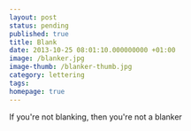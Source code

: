 ```yaml
---
layout: post
status: pending
published: true
title: Blank
date: 2013-10-25 08:01:10.000000000 +01:00
image: /blanker.jpg
image-thumb: /blanker-thumb.jpg
category: lettering
tags:
homepage: true
---
```


If you're not blanking, then you're not a blanker
